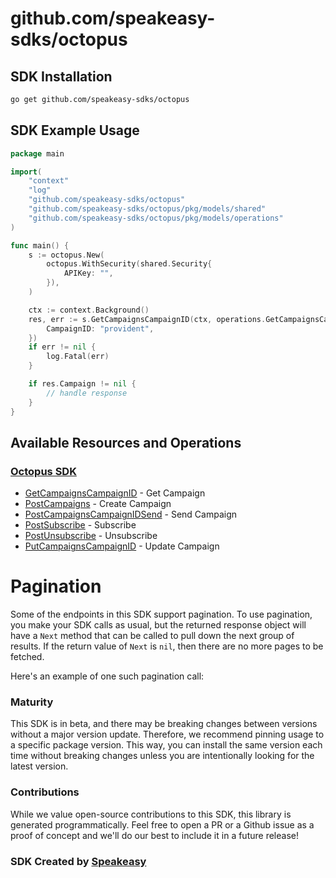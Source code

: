 # github.com/speakeasy-sdks/octopus

<!-- Start SDK Installation -->
## SDK Installation

```bash
go get github.com/speakeasy-sdks/octopus
```
<!-- End SDK Installation -->

## SDK Example Usage
<!-- Start SDK Example Usage -->
```go
package main

import(
	"context"
	"log"
	"github.com/speakeasy-sdks/octopus"
	"github.com/speakeasy-sdks/octopus/pkg/models/shared"
	"github.com/speakeasy-sdks/octopus/pkg/models/operations"
)

func main() {
    s := octopus.New(
        octopus.WithSecurity(shared.Security{
            APIKey: "",
        }),
    )

    ctx := context.Background()
    res, err := s.GetCampaignsCampaignID(ctx, operations.GetCampaignsCampaignIDRequest{
        CampaignID: "provident",
    })
    if err != nil {
        log.Fatal(err)
    }

    if res.Campaign != nil {
        // handle response
    }
}
```
<!-- End SDK Example Usage -->

<!-- Start SDK Available Operations -->
## Available Resources and Operations

### [Octopus SDK](docs/sdks/octopus/README.md)

* [GetCampaignsCampaignID](docs/sdks/octopus/README.md#getcampaignscampaignid) - Get Campaign
* [PostCampaigns](docs/sdks/octopus/README.md#postcampaigns) - Create Campaign
* [PostCampaignsCampaignIDSend](docs/sdks/octopus/README.md#postcampaignscampaignidsend) - Send Campaign
* [PostSubscribe](docs/sdks/octopus/README.md#postsubscribe) - Subscribe
* [PostUnsubscribe](docs/sdks/octopus/README.md#postunsubscribe) - Unsubscribe
* [PutCampaignsCampaignID](docs/sdks/octopus/README.md#putcampaignscampaignid) - Update Campaign
<!-- End SDK Available Operations -->



<!-- Start Dev Containers -->



<!-- End Dev Containers -->



<!-- Start Pagination -->
# Pagination

Some of the endpoints in this SDK support pagination. To use pagination, you make your SDK calls as usual, but the
returned response object will have a `Next` method that can be called to pull down the next group of results. If the
return value of `Next` is `nil`, then there are no more pages to be fetched.

Here's an example of one such pagination call:


<!-- End Pagination -->



<!-- Start Go Types -->

<!-- End Go Types -->

<!-- Placeholder for Future Speakeasy SDK Sections -->



### Maturity

This SDK is in beta, and there may be breaking changes between versions without a major version update. Therefore, we recommend pinning usage
to a specific package version. This way, you can install the same version each time without breaking changes unless you are intentionally
looking for the latest version.

### Contributions

While we value open-source contributions to this SDK, this library is generated programmatically.
Feel free to open a PR or a Github issue as a proof of concept and we'll do our best to include it in a future release!

### SDK Created by [Speakeasy](https://docs.speakeasyapi.dev/docs/using-speakeasy/client-sdks)
